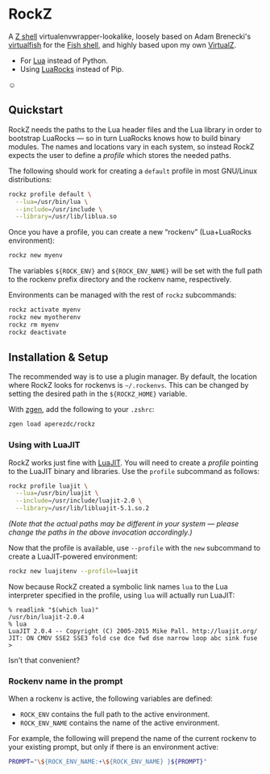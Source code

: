 # RockZ

A [Z shell](http://zsh.org) virtualenvwrapper-lookalike, loosely based on Adam
Brenecki's [virtualfish](https://github.com/adambrenecki/virtualfish) for the
[Fish shell](http://fishshell.com), and highly based upon my own
[VirtualZ](https://github.com/aperezdc/virtualz).

* For [Lua](http://www.lua.org) instead of Python.
* Using [LuaRocks](https://luarocks.org) instead of Pip.

☺

## Quickstart

RockZ needs the paths to the Lua header files and the Lua library in order to
bootstrap LuaRocks — so in turn LuaRocks knows how to build binary modules.
The names and locations vary in each system, so instead RockZ expects the user
to define a *profile* which stores the needed paths.

The following should work for creating a `default` profile in most GNU/Linux
distributions:

```sh
rockz profile default \
  --lua=/usr/bin/lua \
  --include=/usr/include \
  --library=/usr/lib/liblua.so
```

Once you have a profile, you can create a new “rockenv” (Lua+LuaRocks
environment):

```sh
rockz new myenv
```

The variables `${ROCK_ENV}` and `${ROCK_ENV_NAME}` will be set with the full
path to the rockenv prefix directory and the rockenv name, respectively.

Environments can be managed with the rest of `rockz` subcommands:

```sh
rockz activate myenv
rockz new myotherenv
rockz rm myenv
rockz deactivate
```


## Installation & Setup

The recommended way is to use a plugin manager. By default, the location where
RockZ looks for rockenvs is `~/.rockenvs`. This can be changed by setting the
desired path in the `${ROCKZ_HOME}` variable.

With [zgen](https://github.com/tarjoilija/zgen), add the following to your
`.zshrc`:

```sh
zgen load aperezdc/rockz
```

### Using with LuaJIT

RockZ works just fine with [LuaJIT](http://luajit.org). You will need to
create a *profile* pointing to the LuaJIT binary and libraries. Use the
`profile` subcommand as follows:

```sh
rockz profile luajit \
  --lua=/usr/bin/luajit \
  --include=/usr/include/luajit-2.0 \
  --library=/usr/lib/libluajit-5.1.so.2
```

*(Note that the actual paths may be different in your system — please
change the paths in the above invocation accordingly.)*

Now that the profile is available, use `--profile` with the `new` subcommand
to create a LuaJIT-powered environment:

```sh
rockz new luajitenv --profile=luajit
```

Now because RockZ created a symbolic link names `lua` to the Lua interpreter
specified in the profile, using `lua` will actually run LuaJIT:

```
% readlink "$(which lua)"
/usr/bin/luajit-2.0.4
% lua
LuaJIT 2.0.4 -- Copyright (C) 2005-2015 Mike Pall. http://luajit.org/
JIT: ON CMOV SSE2 SSE3 fold cse dce fwd dse narrow loop abc sink fuse
>
```

Isn't that convenient?


### Rockenv name in the prompt

When a rockenv is active, the following variables are defined:

- `ROCK_ENV` contains the full path to the active environment.
- `ROCK_ENV_NAME` contains the name of the active environment.

For example, the following will prepend the name of the current rockenv to
your existing prompt, but only if there is an environment active:

```sh
PROMPT="\${ROCK_ENV_NAME:+\${ROCK_ENV_NAME} }${PROMPT}"
```
